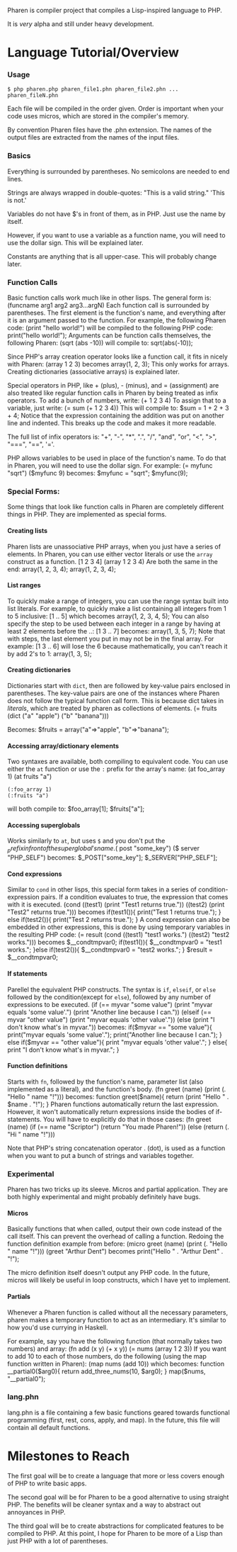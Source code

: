 Pharen is compiler project that compiles a Lisp-inspired language to PHP.

It is _very_ alpha and still under heavy development.

Language Tutorial/Overview
=================
### Usage
	$ php pharen.php pharen_file1.phn pharen_file2.phn ... pharen_fileN.phn

Each file will be compiled in the order given. Order is important when your code
uses micros, which are stored in the compiler's memory.

By convention Pharen files have the .phn extension. The names of the output files
are extracted from the names of the input files.

### Basics
Everything is surrounded by parentheses. No semicolons are needed to end lines.

Strings are always wrapped in double-quotes:
	"This is a valid string."
	'This is not.'

Variables do not have $'s in front of them, as in PHP. Just use the name by itself.

However, if you want to use a variable as a function name, you will need to
use the dollar sign. This will be explained later.

Constants are anything that is all upper-case. This will probably change later.

### Function Calls
Basic function calls work much like in other lisps. The general form is:
	(funcname arg1 arg2 arg3...argN)
Each function call is surrounded by parentheses. The first element is the function's name,
and everything after it is an argument passed to the function. For example, the following Pharen code:
	(print "hello world!")
will be compiled to the following PHP code:
	print("hello world!");
Arguments can be function calls themselves, the following Pharen:
	(sqrt (abs -10))
will compile to:
	sqrt(abs(-10));

Since PHP's array creation operator looks like a function call, it fits in nicely with Pharen:
	(array 1 2 3)
becomes
	array(1, 2, 3);
This only works for arrays. Creating dictionaries (associative arrays) is explained later.

Special operators in PHP, like + (plus), - (minus), and = (assignment) are also treated like regular
function calls in Pharen by being treated as infix operators. To add a bunch of numbers, write:
	(+ 1 2 3 4)
To assign that to a variable, just write:
	(= sum
		(+ 1 2 3 4))
This will compile to:
	$sum = 1 + 2 + 3 + 4;
Notice that the expression containing the addition was put on another line and indented.
This breaks up the code and makes it more readable.

The full list of infix operators is: "+", "-", "*", ".", "/", "and", "or", "<", ">", "===", "==", '='.

PHP allows variables to be used in place of the function's name. To do that in Pharen,
you will need to use the dollar sign. For example:
	(= myfunc "sqrt")
	($myfunc 9)
becomes:
	$myfunc = "sqrt";
	$myfunc(9);

### Special Forms:
Some things that look like function calls in Pharen are completely different things in PHP.
They are implemented as special forms.

#### Creating lists
Pharen lists are unassociative PHP arrays, when you just have a series of elements. In Pharen,
you can use either vector literals or use the `array` construct as a function.
	[1 2 3 4]
	(array 1 2 3 4)
Are both the same in the end:
	array(1, 2, 3, 4);
	array(1, 2, 3, 4);
	
#### List ranges
To quickly make a range of integers, you can use the range syntax built into list literals. For example,
to quickly make a list containing all integers from 1 to 5 inclusive:
	[1 .. 5]
which becomes
	array(1, 2, 3, 4, 5);
You can also specify the step to be used between each integer in a range by having at least 2 elements before the ..:
	[1 3 .. 7]
becomes:
	array(1, 3, 5, 7);
Note that with steps, the last element you put in may not be in the final array. For example:
	[1 3 .. 6]
will lose the 6 because mathematically, you can't reach it by add 2's to 1:
	array(1, 3, 5);

#### Creating dictionaries
Dictionaries start with `dict`, then are followed by key-value pairs enclosed in parentheses.
The key-value pairs are one of the instances where Pharen does not follow the typical function call form.
This is because dict takes in *literals*, which are treated by pharen as collections of elements.
	(= fruits (dict
		("a" "apple")
		("b" "banana")))
		
Becomes:
	$fruits = array("a"=>"apple", "b"=>"banana");
	
#### Accessing array/dictionary elements
Two syntaxes are available, both compiling to equivalent code. You can use either the `at` function
or use the `:` prefix for the array's name:
	(at foo_array 1)
	(at fruits "a")
	
	(:foo_array 1)
	(:fruits "a")
	
will both compile to:
	$foo_array[1];
	$fruits["a"];
	
#### Accessing superglobals
Works similarly to `at`, but uses `$` and you don't put the $_ prefix in front of the superglobal's name.
	($ post "some_key")
	($ server "PHP_SELF")
becomes:
	$_POST["some_key"];
	$_SERVER["PHP_SELF"];

#### Cond expressions
Similar to `cond` in other lisps, this special form takes in a series of condition-expression pairs.
If a condition evaluates to true, the expression that comes with it is executed.
	(cond
		((test1) (print "Test1 returns true."))
		((test2) (print "Test2" returns true.")))
becomes
	if(test1()){
		print("Test 1 returns true.");
	}
	else if(test2()){
		print("Test 2 returns true.");
	}
A cond expression can also be embedded in other expressions, this is done by using temporary variables
in the resulting PHP code:
	(= result (cond
		((test1) "test1 works.")
		((test2) "test2 works.")))
becomes
	$__condtmpvar0;
	if(test1()){
		$__condtmpvar0 = "test1 works.";
	}else if(test2()){
		$__condtmpvar0 = "test2 works.";
	}
	$result = $__condtmpvar0;

#### If statements
Parellel the equivalent PHP constructs.
The syntax is `if`, `elseif`, or `else` followed by the condition(except for `else`),
followed by any number of expressions to be executed.
	(if (== myvar "some value")
		(print "myvar equals 'some value'.")
		(print "Another line because I can."))
	(elseif (== myvar "other value")
		(print "myvar equals 'other value'."))
	(else
		(print "I don't know what's in myvar."))
becomes:
	if($myvar == "some value"){
		print("myvar equals 'some value'.");
		print("Another line because I can.");
	}
	else if($myvar == "other value"){
		print "myvar equals 'other value'.";
	}
	else{
		print "I don't know what's in myvar.";
	}
	
#### Function definitions
Starts with `fn`, followed by the function's name, parameter list (also implemented as a literal), and the function's body.
	(fn greet (name)
		(print (. "Hello " name "!")))
becomes:
	function greet($name){
		return (print "Hello " . $name . "!");
	}
Pharen functions automatically return the last expression. However, it won't automatically return expressions inside
the bodies of if-statements. You will have to explicitly do that in those cases:
	(fn greet (name)
		(if (== name "Scriptor")
			(return "You  made Pharen!"))
		(else
			(return (. "Hi " name "!")))
			
Note that PHP's string concatenation operator . (dot), is used as a function when you want to
put a bunch of strings and variables together.

### Experimental
Pharen has two tricks up its sleeve. Micros and partial application. They are both highly
experimental and might probably definitely have bugs.

#### Micros
Basically functions that when called, output their own code instead of the call itself. This can prevent the overhead
of calling a function. Redoing the function definition example from before:
	(micro greet (name)
		(print (. "Hello " name "!")))
	(greet "Arthur Dent")
becomes
	print("Hello " . "Arthur Dent" . "!");

The micro definition itself doesn't output any PHP code. In the future, micros will likely be useful
in loop constructs, which I have yet to implement.

#### Partials
Whenever a Pharen function is called without all the necessary parameters, pharen makes a temporary function
to act as an intermediary. It's similar to how you'd use currying in Haskell.

For example, say you have the following function (that normally takes two numbers) and array:
	(fn add (x y)
		(+ x y))
	(= nums (array 1 2 3))
If you want to add 10 to each of those numbers, do the following (using the map function written in Pharen):
	(map nums (add 10))
which becomes:
	function __partial0($arg0){
		return add_three_nums(10, $arg0);
	}
	map($nums, "__partial0");
	
### lang.phn
lang.phn is a file containing a few basic functions geared towards functional programming
(first, rest, cons, apply, and map). In the future, this file will contain all default functions.

Milestones to Reach
===================
The first goal will be to create a language that more or less covers enough of PHP
to write basic apps.

The second goal will be for Pharen to be a good alternative to using straight PHP. The benefits
will be cleaner syntax and a way to abstract out annoyances in PHP.

The third goal will be to create abstractions for complicated features to be compiled to PHP.
At this point, I hope for Pharen to be more of a Lisp than just PHP with a lot of parentheses.